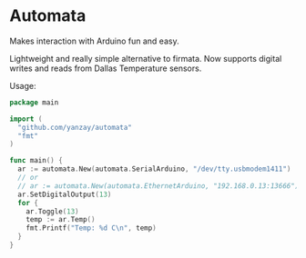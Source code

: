 Automata
========

Makes interaction with Arduino fun and easy.

Lightweight and really simple alternative to firmata. Now supports digital writes and reads from Dallas Temperature sensors.

Usage:
```go
package main

import (
  "github.com/yanzay/automata"
  "fmt"
)

func main() {
  ar := automata.New(automata.SerialArduino, "/dev/tty.usbmodem1411")
  // or
  // ar := automata.New(automata.EthernetArduino, "192.168.0.13:13666")
  ar.SetDigitalOutput(13)
  for {
    ar.Toggle(13)
    temp := ar.Temp()
    fmt.Printf("Temp: %d C\n", temp)
  }
}
```

